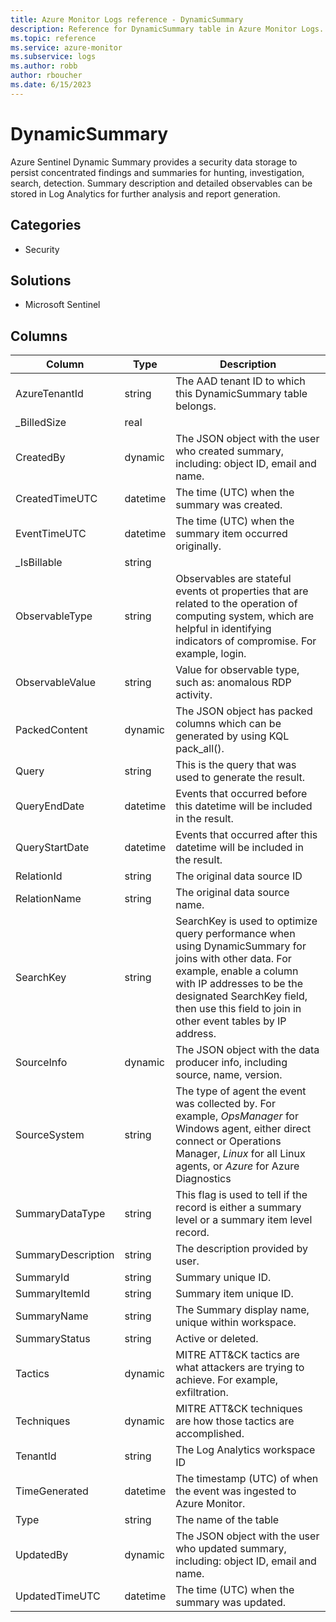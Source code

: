 ```yaml
---
title: Azure Monitor Logs reference - DynamicSummary
description: Reference for DynamicSummary table in Azure Monitor Logs.
ms.topic: reference
ms.service: azure-monitor
ms.subservice: logs
ms.author: robb
author: rboucher
ms.date: 6/15/2023
---
```


# DynamicSummary

 Azure Sentinel Dynamic Summary provides a security data storage to persist concentrated findings and summaries for hunting, investigation, search, detection.  Summary description and detailed observables can be stored in Log Analytics for further analysis and report generation.

## Categories

- Security
## Solutions

- Microsoft Sentinel




## Columns

| Column | Type | Description |
| --- | --- | --- |
| AzureTenantId | string | The AAD tenant ID to which this DynamicSummary table belongs. |
| _BilledSize | real |  |
| CreatedBy | dynamic | The JSON object with the user who created summary, including: object ID, email and name. |
| CreatedTimeUTC | datetime | The time (UTC) when the summary was created. |
| EventTimeUTC | datetime | The time (UTC) when the summary item occurred originally. |
| _IsBillable | string |  |
| ObservableType | string | Observables are stateful events ot properties that are related to the operation of computing system, which are helpful in identifying indicators of compromise.  For example, login. |
| ObservableValue | string | Value for observable type, such as: anomalous RDP activity. |
| PackedContent | dynamic | The JSON object has packed columns which can be generated by using KQL pack_all(). |
| Query | string | This is the query that was used to generate the result. |
| QueryEndDate | datetime | Events that occurred before this datetime will be included in the result. |
| QueryStartDate | datetime | Events that occurred after this datetime will be included in the result. |
| RelationId | string | The original data source ID |
| RelationName | string | The original data source name. |
| SearchKey | string | SearchKey is used to optimize query performance when using DynamicSummary for joins with other data. For example, enable a column with IP addresses to be the designated SearchKey field, then use this field to join in other event tables by IP address. |
| SourceInfo | dynamic | The JSON object with the data producer info, including source, name, version. |
| SourceSystem | string | The type of agent the event was collected by. For example, *OpsManager* for Windows agent, either direct connect or Operations Manager, *Linux* for all Linux agents, or *Azure* for Azure Diagnostics |
| SummaryDataType | string | This flag is used to tell if the record is either a summary level or a summary item level record. |
| SummaryDescription | string | The description provided by user. |
| SummaryId | string | Summary unique ID. |
| SummaryItemId | string | Summary item unique ID. |
| SummaryName | string | The Summary display name, unique within workspace. |
| SummaryStatus | string | Active or deleted. |
| Tactics | dynamic | MITRE ATT&CK tactics are what attackers are trying to achieve. For example, exfiltration. |
| Techniques | dynamic | MITRE ATT&CK techniques are how those tactics are accomplished. |
| TenantId | string | The Log Analytics workspace ID |
| TimeGenerated | datetime | The timestamp (UTC) of when the event was ingested to Azure Monitor. |
| Type | string | The name of the table |
| UpdatedBy | dynamic | The JSON object with the user who updated summary, including: object ID, email and name. |
| UpdatedTimeUTC | datetime | The time (UTC) when the summary was updated. |
